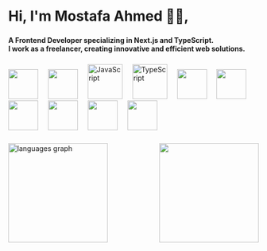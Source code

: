 <h1 align="left">Hi, I'm Mostafa Ahmed 🖐🏻,</h1>

###

<h4 align="left">A Frontend Developer specializing in Next.js and TypeScript.<br>I work as a freelancer, creating innovative and efficient web solutions.</h4>

###

<div align="left">
  <img height="60" src="https://user-images.githubusercontent.com/74038190/238200426-29fd6286-4e7b-4d6c-818f-c4765d5e39a9.gif" />
  <img width="12" />
  <img height="60" src="https://user-images.githubusercontent.com/74038190/238200428-67f477ed-6624-42da-99f0-1a7b1a16eecb.gif" />
  <img width="12" />
  <img src="https://techstack-generator.vercel.app/js-icon.svg" alt="JavaScript" height="70" />
  <img width="12" />
  <img src="https://techstack-generator.vercel.app/ts-icon.svg" alt="TypeScript" height="70" />
  <img width="12" />
  <img height="60" src="https://user-images.githubusercontent.com/74038190/212280805-9bcb336b-8c55-46a8-abf8-ff286ab55472.gif" />
  <img width="12" />
  <img height="60" src="https://camo.githubusercontent.com/600e29520bb86d7057caba1d8072927e02cab17b203405aa13a6e2c18bdff6a2/68747470733a2f2f63646e2e73696d706c6569636f6e732e6f72672f7461696c77696e646373732f303642364434" />
  <img width="12" />
  <img height="60" src="https://techstack-generator.vercel.app/sass-icon.svg" />
  <img width="12" />
  <img height="60" src="https://camo.githubusercontent.com/2afa555e4c1446915b42c846fbbc4893c8d1411b54d53ae6e0dcf64371c5f3ba/68747470733a2f2f63646e2e6a7364656c6976722e6e65742f67682f64657669636f6e732f64657669636f6e2f69636f6e732f6e6578746a732f6e6578746a732d6f726967696e616c2e737667" />
  <img width="12" />
  <img height="60" src="https://techstack-generator.vercel.app/react-icon.svg" />
  <img width="12" />
  <img height="60" src="https://techstack-generator.vercel.app/redux-icon.svg" />
</div>

###

<img src="https://github-readme-stats.vercel.app/api/top-langs?username=moostafadev&locale=en&hide_title=false&layout=compact&card_width=320&langs_count=6&theme=dark&hide_border=true&order=2" height="200" alt="languages graph" align="left" />

<img src="https://user-images.githubusercontent.com/74038190/229223263-cf2e4b07-2615-4f87-9c38-e37600f8381a.gif" height="200" align="right" />
